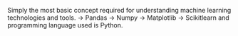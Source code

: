 Simply the most basic concept required for understanding machine learning technologies  and tools.
-> Pandas
-> Numpy
-> Matplotlib
-> Scikitlearn
and programming language used is Python.
